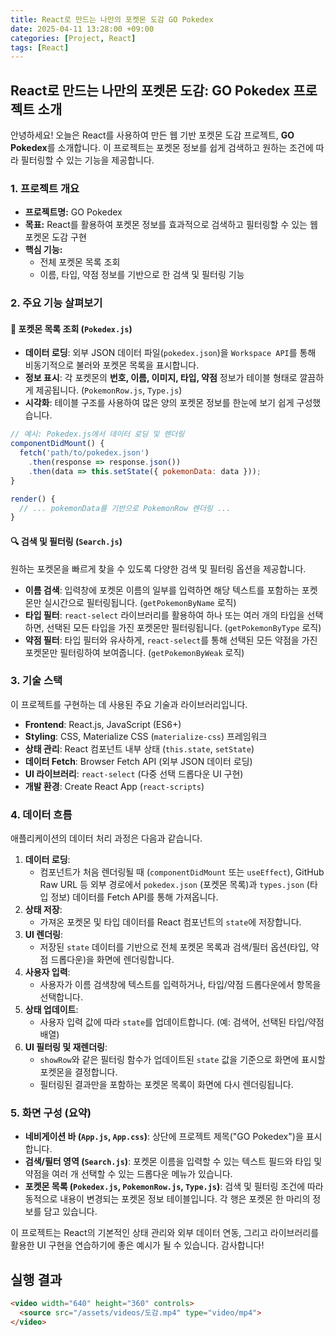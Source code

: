 ```yaml
---
title: React로 만드는 나만의 포켓몬 도감 GO Pokedex
date: 2025-04-11 13:28:00 +09:00
categories: [Project, React]
tags: [React]
---
```



## React로 만드는 나만의 포켓몬 도감: GO Pokedex 프로젝트 소개

안녕하세요! 오늘은 React를 사용하여 만든 웹 기반 포켓몬 도감 프로젝트, **GO Pokedex**를 소개합니다. 이 프로젝트는 포켓몬 정보를 쉽게 검색하고 원하는 조건에 따라 필터링할 수 있는 기능을 제공합니다.

### 1. 프로젝트 개요

* **프로젝트명:** GO Pokedex
* **목표:** React를 활용하여 포켓몬 정보를 효과적으로 검색하고 필터링할 수 있는 웹 포켓몬 도감 구현
* **핵심 기능:**
    * 전체 포켓몬 목록 조회
    * 이름, 타입, 약점 정보를 기반으로 한 검색 및 필터링 기능

### 2. 주요 기능 살펴보기

#### 📖 포켓몬 목록 조회 (`Pokedex.js`)

* **데이터 로딩**: 외부 JSON 데이터 파일(`pokedex.json`)을 `Workspace API`를 통해 비동기적으로 불러와 포켓몬 목록을 표시합니다.
* **정보 표시**: 각 포켓몬의 **번호, 이름, 이미지, 타입, 약점** 정보가 테이블 형태로 깔끔하게 제공됩니다. (`PokemonRow.js`, `Type.js`)
* **시각화**: 테이블 구조를 사용하여 많은 양의 포켓몬 정보를 한눈에 보기 쉽게 구성했습니다.

```javascript
// 예시: Pokedex.js에서 데이터 로딩 및 렌더링
componentDidMount() {
  fetch('path/to/pokedex.json')
    .then(response => response.json())
    .then(data => this.setState({ pokemonData: data }));
}

render() {
  // ... pokemonData를 기반으로 PokemonRow 렌더링 ...
}
```

#### 🔍 검색 및 필터링 (`Search.js`)

원하는 포켓몬을 빠르게 찾을 수 있도록 다양한 검색 및 필터링 옵션을 제공합니다.

* **이름 검색**: 입력창에 포켓몬 이름의 일부를 입력하면 해당 텍스트를 포함하는 포켓몬만 실시간으로 필터링됩니다. (`getPokemonByName` 로직)
* **타입 필터**: `react-select` 라이브러리를 활용하여 하나 또는 여러 개의 타입을 선택하면, 선택된 모든 타입을 가진 포켓몬만 필터링됩니다. (`getPokemonByType` 로직)
* **약점 필터**: 타입 필터와 유사하게, `react-select`를 통해 선택된 모든 약점을 가진 포켓몬만 필터링하여 보여줍니다. (`getPokemonByWeak` 로직)

### 3. 기술 스택

이 프로젝트를 구현하는 데 사용된 주요 기술과 라이브러리입니다.

* **Frontend**: React.js, JavaScript (ES6+)
* **Styling**: CSS, Materialize CSS (`materialize-css`) 프레임워크
* **상태 관리**: React 컴포넌트 내부 상태 (`this.state`, `setState`)
* **데이터 Fetch**: Browser Fetch API (외부 JSON 데이터 로딩)
* **UI 라이브러리**: `react-select` (다중 선택 드롭다운 UI 구현)
* **개발 환경**: Create React App (`react-scripts`)

### 4. 데이터 흐름

애플리케이션의 데이터 처리 과정은 다음과 같습니다.

1.  **데이터 로딩**:
    * 컴포넌트가 처음 렌더링될 때 (`componentDidMount` 또는 `useEffect`), GitHub Raw URL 등 외부 경로에서 `pokedex.json` (포켓몬 목록)과 `types.json` (타입 정보) 데이터를 Fetch API를 통해 가져옵니다.
2.  **상태 저장**:
    * 가져온 포켓몬 및 타입 데이터를 React 컴포넌트의 `state`에 저장합니다.
3.  **UI 렌더링**:
    * 저장된 `state` 데이터를 기반으로 전체 포켓몬 목록과 검색/필터 옵션(타입, 약점 드롭다운)을 화면에 렌더링합니다.
4.  **사용자 입력**:
    * 사용자가 이름 검색창에 텍스트를 입력하거나, 타입/약점 드롭다운에서 항목을 선택합니다.
5.  **상태 업데이트**:
    * 사용자 입력 값에 따라 `state`를 업데이트합니다. (예: 검색어, 선택된 타입/약점 배열)
6.  **UI 필터링 및 재렌더링**:
    * `showRow`와 같은 필터링 함수가 업데이트된 `state` 값을 기준으로 화면에 표시할 포켓몬을 결정합니다.
    * 필터링된 결과만을 포함하는 포켓몬 목록이 화면에 다시 렌더링됩니다.

### 5. 화면 구성 (요약)

* **네비게이션 바 (`App.js`, `App.css`)**: 상단에 프로젝트 제목("GO Pokedex")을 표시합니다.
* **검색/필터 영역 (`Search.js`)**: 포켓몬 이름을 입력할 수 있는 텍스트 필드와 타입 및 약점을 여러 개 선택할 수 있는 드롭다운 메뉴가 있습니다.
* **포켓몬 목록 (`Pokedex.js`, `PokemonRow.js`, `Type.js`)**: 검색 및 필터링 조건에 따라 동적으로 내용이 변경되는 포켓몬 정보 테이블입니다. 각 행은 포켓몬 한 마리의 정보를 담고 있습니다.

이 프로젝트는 React의 기본적인 상태 관리와 외부 데이터 연동, 그리고 라이브러리를 활용한 UI 구현을 연습하기에 좋은 예시가 될 수 있습니다. 감사합니다!


## 실행 결과

```html
<video width="640" height="360" controls>
  <source src="/assets/videos/도감.mp4" type="video/mp4">
</video>
```